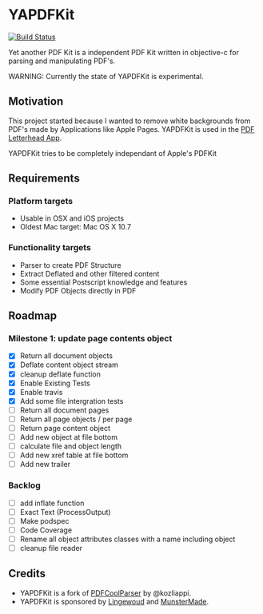 #  YAPDFKit

[![Build
Status](https://travis-ci.org/mipmip/YAPDFKit.svg?branch=master)](https://travis-ci.org/mipmip/YAPDFKit)

Yet another PDF Kit is a independent PDF Kit written in objective-c for
parsing and manipulating PDF's.

WARNING: Currently the state of YAPDFKit is experimental.

## Motivation
This project started because I wanted to remove white
backgrounds from PDF's made by Applications like Apple Pages. YAPDFKit
is used in the [PDF Letterhead App](http://pdfletterhead.net).

YAPDFKit tries to be completely independant of Apple's PDFKit

## Requirements

### Platform targets

- Usable in OSX and iOS projects
- Oldest Mac target: Mac OS X 10.7

### Functionality targets

- Parser to create PDF Structure
- Extract Deflated and other filtered content
- Some essential Postscript knowledge and features
- Modify PDF Objects directly in PDF

## Roadmap

### Milestone 1: update page contents object

- [x] Return all document objects
- [x] Deflate content object stream
- [x] cleanup deflate function
- [x] Enable Existing Tests
- [x] Enable travis
- [x] Add some file intergration tests
- [ ] Return all document pages
- [ ] Return all page objects / per page
- [ ] Return page content object
- [ ] Add new object at file bottom
- [ ] calculate file and object length
- [ ] Add new xref table at file bottom
- [ ] Add new trailer

### Backlog
- [ ] add inflate function
- [ ] Exact Text (ProcessOutput)
- [ ] Make podspec
- [ ] Code Coverage
- [ ] Rename all object attributes classes with a name including object
- [ ] cleanup file reader

## Credits

- YAPDFKit is a fork of [PDFCoolParser](https://github.com/kozliappi/PDFCoolParser) by @kozliappi.
- YAPDFKit is sponsored by [Lingewoud](http://lingewoud.com) and [MunsterMade](http://munstermade.com).

